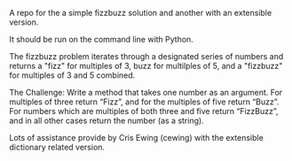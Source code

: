 A repo for the a simple fizzbuzz solution and another with an extensible
version.

It should be run on the command line with Python.  

The fizzbuzz problem iterates through a designated series of numbers and
returns a "fizz" for multiples of 3, buzz for multilples of 5, and a
"fizzbuzz" for multiples of 3 and 5 combined.  

The Challenge: Write a method that takes one number as an argument. For multiples of 
three return “Fizz”, and for the multiples of five return “Buzz”. 
For numbers which are multiples of both three and five return “FizzBuzz”,
and in all other cases return the number (as a string).

Lots of assistance provide by Cris Ewing (cewing) with the extensible 
dictionary related version.
